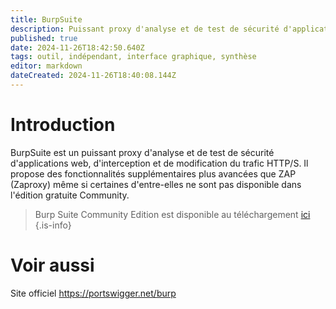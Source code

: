 ```yaml
---
title: BurpSuite
description: Puissant proxy d'analyse et de test de sécurité d'applications web, d'interception et de modification du trafic HTTP/S.
published: true
date: 2024-11-26T18:42:50.640Z
tags: outil, indépendant, interface graphique, synthèse
editor: markdown
dateCreated: 2024-11-26T18:40:08.144Z
---
```


# Introduction

BurpSuite est un puissant proxy d'analyse et de test de sécurité d'applications web, d'interception et de modification du trafic HTTP/S. Il propose des fonctionnalités supplémentaires plus avancées que ZAP (Zaproxy) même si certaines d'entre-elles ne sont pas disponible dans l'édition gratuite Community.

> Burp Suite Community Edition est disponible au téléchargement [ici](https://portswigger.net/burp/communitydownload)
> {.is-info}

# Voir aussi

Site officiel
https://portswigger.net/burp
